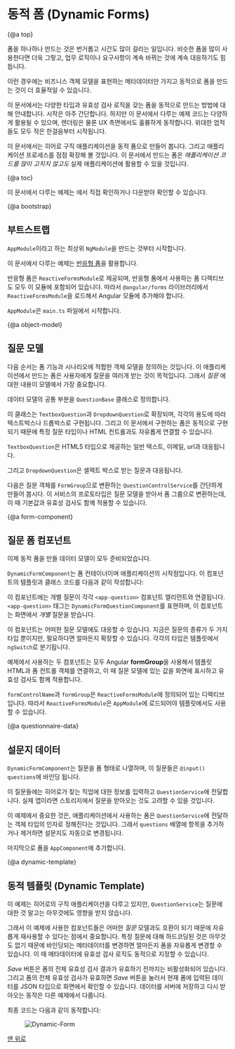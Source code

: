 <!--
# Dynamic Forms
-->
# 동적 폼 (Dynamic Forms)

{@a top}

<!--
Building handcrafted forms can be costly and time-consuming,
especially if you need a great number of them, they're similar to each other, and they change frequently
to meet rapidly changing business and regulatory requirements.
-->
폼을 하나하나 만드는 것은 번거롭고 시간도 많이 걸리는 일입니다.
비슷한 폼을 많이 사용한다면 더욱 그렇고, 업무 로직이나 요구사항이 계속 바뀌는 것에 계속 대응하기도 힘듭니다.

<!--
It may be more economical to create the forms dynamically, based on
metadata that describes the business object model.
-->
이런 경우에는 비즈니스 객체 모델을 표현하는 메타데이터만 가지고 동적으로 폼을 만드는 것이 더 효율적일 수 있습니다.

<!--
This cookbook shows you how to use `formGroup` to dynamically
render a simple form with different control types and validation.
It's a primitive start.
It might evolve to support a much richer variety of questions, more graceful rendering, and superior user experience.
All such greatness has humble beginnings.
-->
이 문서에서는 다양한 타입과 유효성 검사 로직을 갖는 폼을 동적으로 만드는 방법에 대해 안내합니다.
시작은 아주 간단합니다.
하지만 이 문서에서 다루는 예제 코드는 다양하게 활용될 수 있으며, 렌더링은 물론 UX 측면에서도 훌륭하게 동작합니다.
위대한 업적들도 모두 작은 한걸음부터 시작됩니다.

<!--
The example in this cookbook is a dynamic form to build an
online application experience for heroes seeking employment.
The agency is constantly tinkering with the application process.
You can create the forms on the fly *without changing the application code*.
-->
이 문서에서는 히어로 구직 애플리케이션을 동적 폼으로 만들어 봅니다.
그리고 애플리케이션 프로세스를 점점 확장해 볼 것입니다.
이 문서에서 만드는 폼은 *애플리케이션 코드를 많이 고치지 않고도* 실제 애플리케이션에 활용할 수 있을 것입니다.

{@a toc}

<!--
See the <live-example name="dynamic-form"></live-example>.
-->
이 문서에서 다루는 예제는 <live-example name="dynamic-form"></live-example>에서 직접 확인하거나 다운받아 확인할 수 있습니다.

{@a bootstrap}

<!--
## Bootstrap
-->
## 부트스트랩

<!--
Start by creating an `NgModule` called `AppModule`.

This cookbook uses [reactive forms](guide/reactive-forms).

Reactive forms belongs to a different `NgModule` called `ReactiveFormsModule`,
so in order to access any reactive forms directives, you have to import
`ReactiveFormsModule` from the `@angular/forms` library.

Bootstrap the `AppModule` in `main.ts`.
-->
`AppModule`이라고 하는 최상위 `NgModule`을 만드는 것부터 시작합니다.

이 문서에서 다루는 예제는 [반응형 폼](guide/reactive-forms)을 활용합니다.

반응형 폼은 `ReactiveFormsModule`로 제공되며, 반응형 폼에서 사용하는 폼 디렉티브도 모두 이 모듈에 포함되어 있습니다. 따라서 `@angular/forms` 라이브러리에서 `ReactiveFormsModule`을 로드해서 Angular 모듈에 추가해야 합니다.

`AppModule`은 `main.ts` 파일에서 시작합니다.

<code-tabs>

  <code-pane title="app.module.ts" path="dynamic-form/src/app/app.module.ts">

  </code-pane>

  <code-pane title="main.ts" path="dynamic-form/src/main.ts">

  </code-pane>

</code-tabs>


{@a object-model}

<!--
## Question model
-->
## 질문 모델

<!--
The next step is to define an object model that can describe all scenarios needed by the form functionality.
The hero application process involves a form with a lot of questions.
The _question_ is the most fundamental object in the model.

The following `QuestionBase` is a fundamental question class.
-->
다음 순서는 폼 기능과 시나리오에 적합한 객체 모델을 정의하는 것입니다.
이 애플리케이션에서 만드는 폼은 사용자에게 질문을 여러개 받는 것이 목적입니다.
그래서 _질문_ 에 대한 내용이 모델에서 가장 중요합니다.

데이터 모델의 공통 부분을 `QuestionBase` 클래스로 정의합니다.

<code-example path="dynamic-form/src/app/question-base.ts" title="src/app/question-base.ts">

</code-example>


<!--
From this base you can derive two new classes in `TextboxQuestion` and `DropdownQuestion`
that represent textbox and dropdown questions.
The idea is that the form will be bound to specific question types and render the
appropriate controls dynamically.

`TextboxQuestion` supports multiple HTML5 types such as text, email, and url
via the `type` property.
-->
이 클래스는 `TextboxQuestion`과 `DropdownQuestion`로 확장되며, 각각의 용도에 따라 텍스트박스나 드롭박스로 구현됩니다.
그리고 이 문서에서 구현하는 폼은 동적으로 구현되기 때문에 특정 질문 타입이나 HTML 컨트롤과도 자유롭게 연결할 수 있습니다.

`TextboxQuestion`은 HTML5 타입으로 제공하는 일반 텍스트, 이메일, url과 대응됩니다.

<code-example path="dynamic-form/src/app/question-textbox.ts" title="src/app/question-textbox.ts" linenums="false">

</code-example>


<!--
`DropdownQuestion` presents a list of choices in a select box.
-->
그리고 `DropdownQuestion`은 셀렉트 박스로 받는 질문과 대응됩니다.


<code-example path="dynamic-form/src/app/question-dropdown.ts" title="src/app/question-dropdown.ts" linenums="false">

</code-example>


<!--
Next is `QuestionControlService`, a simple service for transforming the questions to a `FormGroup`.
In a nutshell, the form group consumes the metadata from the question model and
allows you to specify default values and validation rules.
-->
다음은 질문 객체를 `FormGroup`으로 변환하는 `QuestionControlService`를 간단하게 만들어 봅시다.
이 서비스의 프로토타입은 질문 모델을 받아서 폼 그룹으로 변환하는데, 이 때 기본값과 유효성 검사도 함께 적용할 수 있습니다.

<code-example path="dynamic-form/src/app/question-control.service.ts" title="src/app/question-control.service.ts" linenums="false">

</code-example>

{@a form-component}

<!--
## Question form components
-->
## 질문 폼 컴포넌트

<!--
Now that you have defined the complete model you are ready
to create components to represent the dynamic form.
-->
이제 동적 폼을 만들 데이터 모델이 모두 준비되었습니다.

<!--
`DynamicFormComponent` is the entry point and the main container for the form.
-->
`DynamicFormComponent`는 폼 컨테이너이며 애플리케이션의 시작점입니다.
이 컴포넌트의 템플릿과 클래스 코드를 다음과 같이 작성합니다:

<code-tabs>

  <code-pane title="dynamic-form.component.html" path="dynamic-form/src/app/dynamic-form.component.html">

  </code-pane>

  <code-pane title="dynamic-form.component.ts" path="dynamic-form/src/app/dynamic-form.component.ts">

  </code-pane>

</code-tabs>


<!--
It presents a list of questions, each bound to a `<app-question>` component element.
The `<app-question>` tag matches the `DynamicFormQuestionComponent`,
the component responsible for rendering the details of each _individual_
question based on values in the data-bound question object.
-->
이 컴포넌트에는 개별 질문이 각각 `<app-question>` 컴포넌트 엘리먼트와 연결됩니다.
`<app-question>` 태그는 `DynamicFormQuestionComponent`를 표현하며, 이 컴포넌트는 화면에서 _개별_ 질문을 받습니다.

<code-tabs>

  <code-pane title="dynamic-form-question.component.html" path="dynamic-form/src/app/dynamic-form-question.component.html">

  </code-pane>

  <code-pane title="dynamic-form-question.component.ts" path="dynamic-form/src/app/dynamic-form-question.component.ts">

  </code-pane>

</code-tabs>


<!--
Notice this component can present any type of question in your model.
You only have two types of questions at this point but you can imagine many more.
The `ngSwitch` determines which type of question to display.
-->
이 컴포넌트는 어떠한 질문 모델에도 대응할 수 있습니다.
지금은 질문의 종류가 두 가지 타입 뿐이지만, 필요하다면 얼마든지 확장할 수 있습니다.
각각의 타입은 템플릿에서 `ngSwitch`로 분기됩니다.

<!--
In both components  you're relying on Angular's **formGroup** to connect the template HTML to the
underlying control objects, populated from the question model with display and validation rules.
-->
예제에서 사용하는 두 컴포넌트는 모두 Angular **formGroup**을 사용해서 템플릿 HTML과 폼 컨트롤 객체를 연결하고, 이 때 질문 모델에 있는 값을 화면에 표시하고 유효성 검사도 함께 적용합니다.

<!--
`formControlName` and `formGroup` are directives defined in
`ReactiveFormsModule`. The templates can access these directives
directly since you imported `ReactiveFormsModule` from `AppModule`.
-->
`formControlName`과 `formGroup`은 `ReactiveFormsModule`에 정의되어 있는 디렉티브입니다.
따라서 `ReactiveFormsModule`은 `AppModule`에 로드되어야 템플릿에서도 사용할 수 있습니다.

{@a questionnaire-data}

<!--
## Questionnaire data
-->
## 설문지 데이터

<!--
`DynamicFormComponent` expects the list of questions in the form of an array bound to `@Input() questions`.
-->
`DynamicFormComponent`는 질문을 폼 형태로 나열하며, 이 질문들은 `@input() questions`에 바인딩 됩니다.

<!--
 The set of questions you've defined for the job application is returned from the `QuestionService`.
 In a real app you'd retrieve these questions from storage.
-->
이 질문들에는 히어로가 찾는 직업에 대한 정보를 입력하고 `QuestionService`에 전달합니다.
실제 앱이라면 스토리지에서 질문을 받아오는 것도 고려할 수 있을 것입니다.

<!--
 The key point is that you control the hero job application questions
 entirely through the objects returned from `QuestionService`.
 Questionnaire maintenance is a simple matter of adding, updating,
 and removing objects from the `questions` array.
-->
이 예제에서 중요한 것은, 애플리케이션에서 사용하는 폼은 `QuestionService`에 전달하는 객체 타입의 인자로 정해진다는 것입니다.
그래서 `questions` 배열에 항목을 추가하거나 제거하면 설문지도 자동으로 변경됩니다.

<code-example path="dynamic-form/src/app/question.service.ts" title="src/app/question.service.ts">

</code-example>


<!--
Finally, display an instance of the form in the `AppComponent` shell.
-->
마지막으로 폼을 `AppComponent`에 추가합니다.

<code-example path="dynamic-form/src/app/app.component.ts" title="app.component.ts">

</code-example>

{@a dynamic-template}

<!--
## Dynamic Template
-->
## 동적 템플릿 (Dynamic Template)

<!--
Although in this example you're modelling a job application for heroes, there are
no references to any specific hero question
outside the objects returned by `QuestionService`.
-->
이 예제는 히어로의 구직 애플리케이션을 다루고 있지만, `QuestionService`는 질문에 대한 것 말고는 아무것에도 영향을 받지 않습니다.

<!--
This is very important since it allows you to repurpose the components for any type of survey
as long as it's compatible with the *question* object model.
The key is the dynamic data binding of metadata used to render the form
without making any hardcoded assumptions about specific questions.
In addition to control metadata, you are also adding validation dynamically.
-->
그래서 이 예제에 사용한 컴포넌트들은 어떠한 *질문* 모델과도 호환이 되기 때문에 자유롭게 재사용할 수 있다는 점에서 중요합니다.
특정 질문에 대해 하드코딩된 것은 아무것도 없기 때문에 바인딩되는 메타데이터를 변경하면 얼마든지 폼을 자유롭게 변경할 수 있습니다.
이 때 메타데이터에 유효성 검사 로직도 동적으로 지정할 수 있습니다.

<!--
The *Save* button is disabled until the form is in a valid state.
When the form is valid, you can click *Save* and the app renders the current form values as JSON.
This proves that any user input is bound back to the data model.
Saving and retrieving the data is an exercise for another time.
-->
*Save* 버튼은 폼의 전체 유효성 검사 결과가 유효하기 전까지는 비활성화되어 있습니다.
그리고 폼의 전체 유효성 검사가 유효하면 *Save* 버튼을 눌러서 현재 폼에 입력된 데이터를 JSON 타입으로 화면에서 확인할 수 있습니다.
데이터를 서버에 저장하고 다시 받아오는 동작은 다른 예제에서 다룹니다.

<!--
The final form looks like this:
-->
최종 코드는 다음과 같이 동작합니다:

<figure>
  <img src="generated/images/guide/dynamic-form/dynamic-form.png" alt="Dynamic-Form">
</figure>


<!--
[Back to top](guide/dynamic-form#top)
-->
[맨 위로](guide/dynamic-form#top)